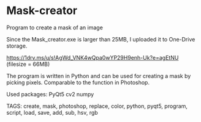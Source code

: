 # Mask-creator
Program to create a mask of an image

Since the Mask_creator.exe is larger than 25MB, I uploaded it to One-Drive storage.

https://1drv.ms/u/s!AgWd_VNK4wQpa0wYP29H9enh-Uk?e=agEtNU
(filesize = 66MB)

The program is written in Python and can be used for creating a mask by picking pixels.
Comparable to the function in Photoshop.


Used packages:
PyQt5
cv2
numpy


TAGS:
create, mask, photoshop, replace, color, python, pyqt5, program, script, load, save, add, sub, hsv, rgb
